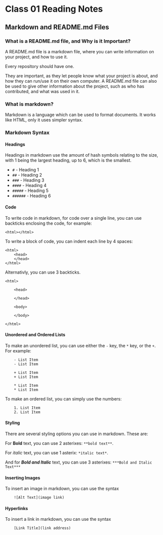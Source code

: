 #   Class 01 Reading Notes

## Markdown and README.md Files

### What is a README.md file, and Why is it Important?

A README.md file is a markdown file, where you can write information on your project, and how to use it.

Every repository should have one.

They are important, as they let people know what your project is about, and how they can run/use it on their own computer. A README.md file can also be used to give other information about the project, such as who has contributed, and what was used in it.

### What is markdown?

Markdown is a language which can be used to format documents. It works like HTML, only it uses simpler syntax.

### Markdown Syntax

#### Headings

Headings in markdown use the amount of hash symbols relating to the size, with 1 being the largest heading, up to 6, which is the smallest.

- `#` - Heading 1
- `##` - Heading 2
- `###` - Heading 3
- `####` - Heading 4
- `#####` - Heading 5
- `######` - Heading 6

#### Code

To write code in markdown, for code over a single line, you can use backticks enclosing the code, for example:

`<html></html>`

To write a block of code, you can indent each line by 4 spaces:

    <html>
        <head>
        </head>
    </html>

Alternativly, you can use 3 backticks.

```
<html>

    <head>

    </head>

    <body>

    </body>

</html>

```

#### Unordered and Ordered Lists

To make an unordered list, you can use either the `-` key, the `*` key, or the `+`. For example:

```
    - List Item
    - List Item

```

```
    + List Item
    + List Item
```

```
    * List Item
    * List Item
```

To make an ordered list, you can simply use the numbers:

```
    1. List Item
    2. List Item
```

#### Styling

There are several styling options you can use in markdown. These are:

For **Bold** text, you can use 2 asterixes: `**bold text**`.

For *italic* text, you can use 1 asterix: `*italic text*`.

And for ***Bold and Italic*** text, you can use 3 asterixes: `***Bold and Italic Text***`

#### Inserting Images

To insert an image in markdown, you can use the syntax 

```
    ![Alt Text](image link)
```

#### Hyperlinks

To insert a link in markdown, you can use the syntax

```
    [Link Title](link address)
```


